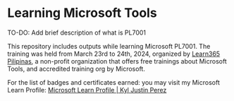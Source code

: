 # Learning Microsoft Tools

TO-DO: Add brief description of what is PL7001

This repository includes outputs while learning Microsoft PL7001. The training was held from March 23rd to 24th, 2024, organized by [Learn365 Pilipinas](https://facebook.com/learn365pilipinas), a non-profit organization that offers free trainings about Microsoft Tools, and accredited training org by Microsoft.

For the list of badges and certificates earned: you may visit my Microsoft Learn Profile: [Microsoft Learn Profile | Kyl Justin Perez](https://learn.microsoft.com/en-us/users/codex-0915/)